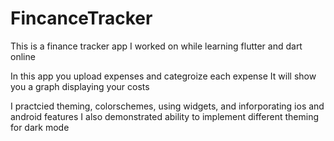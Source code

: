 # FincanceTracker
This is a finance tracker app I worked on while learning flutter and dart online

In this app you upload expenses and categroize each expense
It will show you a graph displaying your costs

I practcied theming, colorschemes, using widgets, and inforporating ios and android features
I also demonstrated ability to implement different theming for dark mode
